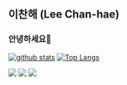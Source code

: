 ## 이찬해 (Lee Chan-hae)

### 안녕하세요👋
<!--
**shinplest/shinplest** is a ✨ _special_ ✨ repository because its `README.md` (this file) appears on your GitHub profile.

Here are some ideas to get you started:

- 🔭 I’m currently working on ...
- 🌱 I’m currently learning ...
- 👯 I’m looking to collaborate on ...
- 🤔 I’m looking for help with ...
- 💬 Ask me about ...
- 📫 How to reach me: ...
- 😄 Pronouns: ...
- ⚡ Fun fact: ...
-->

[![github stats](https://github-readme-stats.vercel.app/api?username=coldsunn&show_icons=true&hide_border=true)](https://github.com/coldsunn)
[![Top Langs](https://github-readme-stats.vercel.app/api/top-langs/?username=coldsunn&layout=compact)](https://github.com/coldsunn)

<img src="https://img.shields.io/badge/Android-3DDC84?style=flat&logo=Java&logoColor=white"/>  <img src="https://img.shields.io/badge/Spring-6DB33F?style=flat&logo=Spring&logoColor=white"/>  <img src="https://img.shields.io/badge/SpringBoot-3DDC84?style=flat&logo=SpringBoot&logoColor=white"/>
